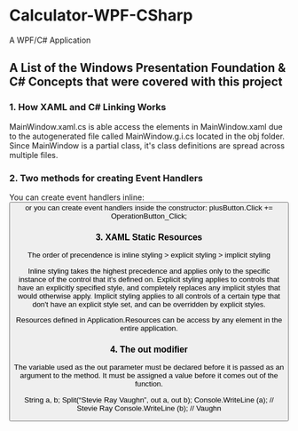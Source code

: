 # Calculator-WPF-CSharp
A WPF/C# Application

## A List of the Windows Presentation Foundation & C# Concepts that were covered with this project

### 1. How XAML and C# Linking Works
MainWindow.xaml.cs is able access the elements in MainWindow.xaml due to the autogenerated file 
called MainWindow.g.i.cs located in the obj folder. Since MainWindow is a partial class, it's 
class definitions are spread across multiple files.

### 2. Two methods for creating Event Handlers
You can create event handlers inline: <Button x:Name="plusButton" Content="+" Click="OperationButton_Click"/> or
you can create event handlers inside the constructor: plusButton.Click += OperationButton_Click;

### 3. XAML Static Resources
The order of precendence is inline styling > explicit styling > implicit styling

Inline styling takes the highest precedence and applies only to the specific instance of the control that it's 
defined on.
Explicit styling applies to controls that have an explicitly specified style, and completely replaces any 
implicit styles that would otherwise apply.
Implicit styling applies to all controls of a certain type that don't have an explicit style set, and can be 
overridden by explicit styles.

Resources defined in Application.Resources can be access by any element in the entire application.

### 4. The out modifier
The variable used as the out parameter must be declared before it is passed as an argument to the method.
It must be assigned a value before it comes out of the function.

String a, b;
Split(“Stevie Ray Vaughn”, out a, out b);
Console.WriteLine (a); // Stevie Ray
Console.WriteLine (b); // Vaughn
